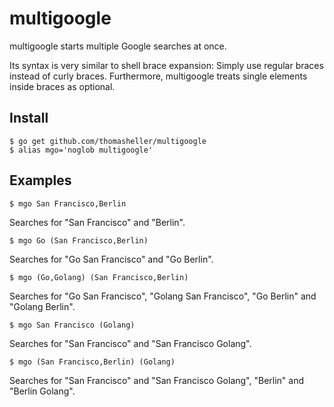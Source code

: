 # multigoogle

multigoogle starts multiple Google searches at once.

Its syntax is very similar to shell brace expansion: Simply use
regular braces instead of curly braces. Furthermore, multigoogle
treats single elements inside braces as optional.

## Install

```
$ go get github.com/thomasheller/multigoogle
$ alias mgo='noglob multigoogle'
```

## Examples

```
$ mgo San Francisco,Berlin
```
Searches for "San Francisco" and "Berlin".

```
$ mgo Go (San Francisco,Berlin)
```
Searches for "Go San Francisco" and "Go Berlin".

```
$ mgo (Go,Golang) (San Francisco,Berlin)
```
Searches for "Go San Francisco", "Golang San Francisco", "Go Berlin" and "Golang Berlin".

```
$ mgo San Francisco (Golang)
```
Searches for "San Francisco" and "San Francisco Golang".

```
$ mgo (San Francisco,Berlin) (Golang)
```
Searches for "San Francisco" and "San Francisco Golang", "Berlin" and "Berlin Golang".
